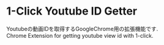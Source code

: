 # 1-Click Youtube ID Getter
Youtubeの動画IDを取得するGoogleChrome用の拡張機能です.  
Chrome Extension for getting youtube view id with 1-click.
